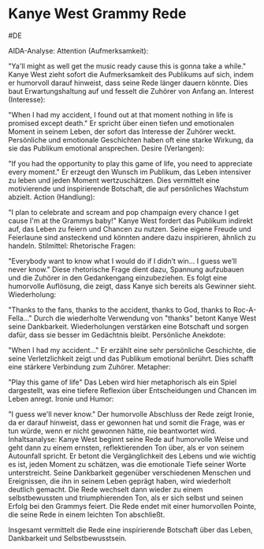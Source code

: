 # Kanye West Grammy Rede
#DE 

AIDA-Analyse:
Attention (Aufmerksamkeit):

"Ya'll might as well get the music ready cause this is gonna take a while."
Kanye West zieht sofort die Aufmerksamkeit des Publikums auf sich, indem er humorvoll darauf hinweist, dass seine Rede länger dauern könnte. Dies baut Erwartungshaltung auf und fesselt die Zuhörer von Anfang an.
Interest (Interesse):

"When I had my accident, I found out at that moment nothing in life is promised except death."
Er spricht über einen tiefen und emotionalen Moment in seinem Leben, der sofort das Interesse der Zuhörer weckt. Persönliche und emotionale Geschichten haben oft eine starke Wirkung, da sie das Publikum emotional ansprechen.
Desire (Verlangen):

"If you had the opportunity to play this game of life, you need to appreciate every moment."
Er erzeugt den Wunsch im Publikum, das Leben intensiver zu leben und jeden Moment wertzuschätzen. Dies vermittelt eine motivierende und inspirierende Botschaft, die auf persönliches Wachstum abzielt.
Action (Handlung):

"I plan to celebrate and scream and pop champaign every chance I get cause I'm at the Grammys baby!"
Kanye West fordert das Publikum indirekt auf, das Leben zu feiern und Chancen zu nutzen. Seine eigene Freude und Feierlaune sind ansteckend und könnten andere dazu inspirieren, ähnlich zu handeln.
Stilmittel:
Rhetorische Fragen:

"Everybody want to know what I would do if I didn’t win... I guess we’ll never know."
Diese rhetorische Frage dient dazu, Spannung aufzubauen und die Zuhörer in den Gedankengang einzubeziehen. Es folgt eine humorvolle Auflösung, die zeigt, dass Kanye sich bereits als Gewinner sieht.
Wiederholung:

"Thanks to the fans, thanks to the accident, thanks to God, thanks to Roc-A-Fella..."
Durch die wiederholte Verwendung von "thanks" betont Kanye West seine Dankbarkeit. Wiederholungen verstärken eine Botschaft und sorgen dafür, dass sie besser im Gedächtnis bleibt.
Persönliche Anekdote:

"When I had my accident..."
Er erzählt eine sehr persönliche Geschichte, die seine Verletzlichkeit zeigt und das Publikum emotional berührt. Dies schafft eine stärkere Verbindung zum Zuhörer.
Metapher:

"Play this game of life"
Das Leben wird hier metaphorisch als ein Spiel dargestellt, was eine tiefere Reflexion über Entscheidungen und Chancen im Leben anregt.
Ironie und Humor:

"I guess we'll never know."
Der humorvolle Abschluss der Rede zeigt Ironie, da er darauf hinweist, dass er gewonnen hat und somit die Frage, was er tun würde, wenn er nicht gewonnen hätte, nie beantwortet wird.
Inhaltsanalyse:
Kanye West beginnt seine Rede auf humorvolle Weise und geht dann zu einem ernsten, reflektierenden Ton über, als er von seinem Autounfall spricht. Er betont die Vergänglichkeit des Lebens und wie wichtig es ist, jeden Moment zu schätzen, was die emotionale Tiefe seiner Worte unterstreicht. Seine Dankbarkeit gegenüber verschiedenen Menschen und Ereignissen, die ihn in seinem Leben geprägt haben, wird wiederholt deutlich gemacht. Die Rede wechselt dann wieder zu einem selbstbewussten und triumphierenden Ton, als er sich selbst und seinen Erfolg bei den Grammys feiert. Die Rede endet mit einer humorvollen Pointe, die seine Rede in einem leichten Ton abschließt.

Insgesamt vermittelt die Rede eine inspirierende Botschaft über das Leben, Dankbarkeit und Selbstbewusstsein.